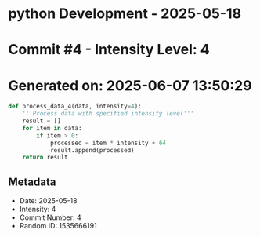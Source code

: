 ﻿# python Development - 2025-05-18
# Commit #4 - Intensity Level: 4
# Generated on: 2025-06-07 13:50:29
```python
def process_data_4(data, intensity=4):
    '''Process data with specified intensity level'''
    result = []
    for item in data:
        if item > 0:
            processed = item * intensity + 64
            result.append(processed)
    return result
```
## Metadata
- Date: 2025-05-18
- Intensity: 4
- Commit Number: 4
- Random ID: 1535666191

